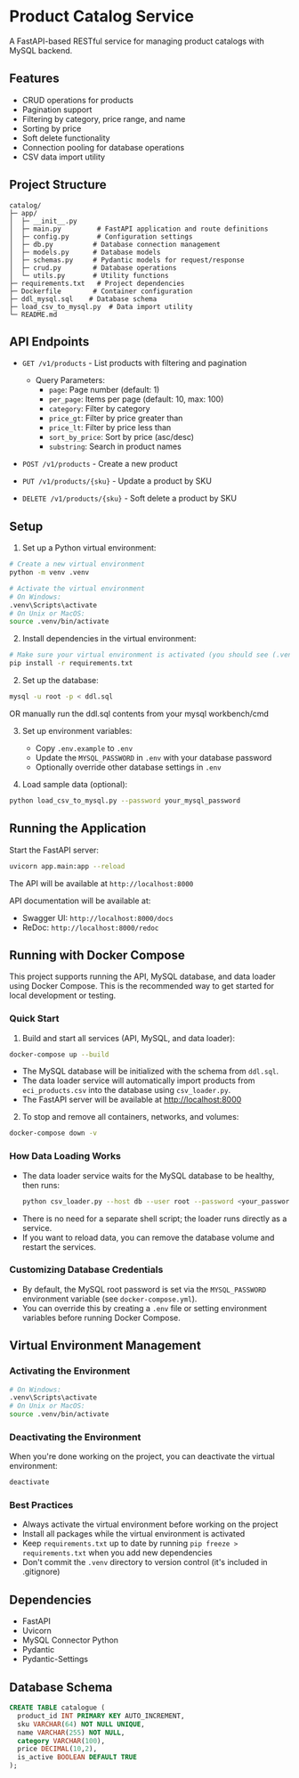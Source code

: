 # Product Catalog Service

A FastAPI-based RESTful service for managing product catalogs with MySQL backend.

## Features

- CRUD operations for products
- Pagination support
- Filtering by category, price range, and name
- Sorting by price
- Soft delete functionality
- Connection pooling for database operations
- CSV data import utility

## Project Structure

```
catalog/
├─ app/
│  ├─ __init__.py
│  ├─ main.py         # FastAPI application and route definitions
│  ├─ config.py       # Configuration settings
│  ├─ db.py          # Database connection management
│  ├─ models.py      # Database models
│  ├─ schemas.py     # Pydantic models for request/response
│  ├─ crud.py        # Database operations
│  └─ utils.py       # Utility functions
├─ requirements.txt   # Project dependencies
├─ Dockerfile        # Container configuration
├─ ddl_mysql.sql    # Database schema
├─ load_csv_to_mysql.py  # Data import utility
└─ README.md
```

## API Endpoints

- `GET /v1/products` - List products with filtering and pagination
  - Query Parameters:
    - `page`: Page number (default: 1)
    - `per_page`: Items per page (default: 10, max: 100)
    - `category`: Filter by category
    - `price_gt`: Filter by price greater than
    - `price_lt`: Filter by price less than
    - `sort_by_price`: Sort by price (asc/desc)
    - `substring`: Search in product names

- `POST /v1/products` - Create a new product
- `PUT /v1/products/{sku}` - Update a product by SKU
- `DELETE /v1/products/{sku}` - Soft delete a product by SKU

## Setup

1. Set up a Python virtual environment:
```bash
# Create a new virtual environment
python -m venv .venv

# Activate the virtual environment
# On Windows:
.venv\Scripts\activate
# On Unix or MacOS:
source .venv/bin/activate
```

2. Install dependencies in the virtual environment:
```bash
# Make sure your virtual environment is activated (you should see (.venv) in your terminal)
pip install -r requirements.txt
```

2. Set up the database:
```bash
mysql -u root -p < ddl.sql
```
OR 
manually run the ddl.sql contents from your mysql workbench/cmd

3. Set up environment variables:
   - Copy `.env.example` to `.env`
   - Update the `MYSQL_PASSWORD` in `.env` with your database password
   - Optionally override other database settings in `.env`

4. Load sample data (optional):
```bash
python load_csv_to_mysql.py --password your_mysql_password
```

## Running the Application

Start the FastAPI server:
```bash
uvicorn app.main:app --reload
```

The API will be available at `http://localhost:8000`

API documentation will be available at:
- Swagger UI: `http://localhost:8000/docs`
- ReDoc: `http://localhost:8000/redoc`

## Running with Docker Compose

This project supports running the API, MySQL database, and data loader using Docker Compose. This is the recommended way to get started for local development or testing.

### Quick Start

1. Build and start all services (API, MySQL, and data loader):

```bash
docker-compose up --build
```

- The MySQL database will be initialized with the schema from `ddl.sql`.
- The data loader service will automatically import products from `eci_products.csv` into the database using `csv_loader.py`.
- The FastAPI server will be available at [http://localhost:8000](http://localhost:8000)

2. To stop and remove all containers, networks, and volumes:

```bash
docker-compose down -v
```

### How Data Loading Works
- The data loader service waits for the MySQL database to be healthy, then runs:
  ```bash
  python csv_loader.py --host db --user root --password <your_password> --db ecommerce --csv /app/data/eci_products.csv
  ```
- There is no need for a separate shell script; the loader runs directly as a service.
- If you want to reload data, you can remove the database volume and restart the services.

### Customizing Database Credentials
- By default, the MySQL root password is set via the `MYSQL_PASSWORD` environment variable (see `docker-compose.yml`).
- You can override this by creating a `.env` file or setting environment variables before running Docker Compose.

## Virtual Environment Management

### Activating the Environment
```bash
# On Windows:
.venv\Scripts\activate
# On Unix or MacOS:
source .venv/bin/activate
```

### Deactivating the Environment
When you're done working on the project, you can deactivate the virtual environment:
```bash
deactivate
```

### Best Practices
- Always activate the virtual environment before working on the project
- Install all packages while the virtual environment is activated
- Keep `requirements.txt` up to date by running `pip freeze > requirements.txt` when you add new dependencies
- Don't commit the `.venv` directory to version control (it's included in .gitignore)

## Dependencies

- FastAPI
- Uvicorn
- MySQL Connector Python
- Pydantic
- Pydantic-Settings

## Database Schema

```sql
CREATE TABLE catalogue (
  product_id INT PRIMARY KEY AUTO_INCREMENT,
  sku VARCHAR(64) NOT NULL UNIQUE,
  name VARCHAR(255) NOT NULL,
  category VARCHAR(100),
  price DECIMAL(10,2),
  is_active BOOLEAN DEFAULT TRUE
);
```
